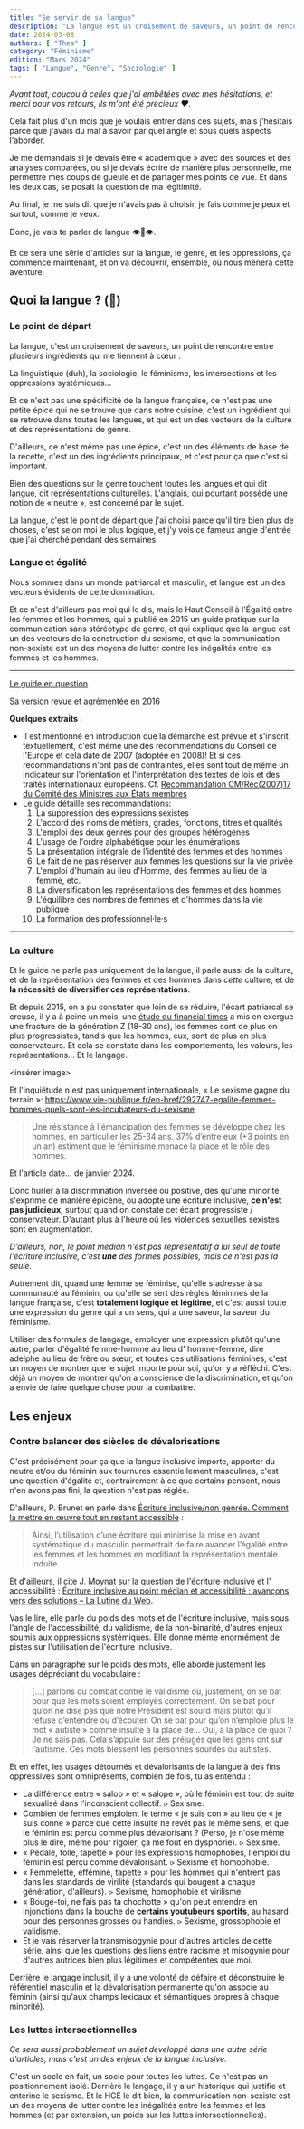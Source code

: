 ```yaml
---
title: "Se servir de sa langue"
description: "La langue est un croisement de saveurs, un point de rencontre entre plusieurs ingrédients : la linguistique, la sociologie, le féminisme, les intersections et les oppressions systémiques… Elle est un des vecteurs des représentations de genre."
date: 2024-03-08
authors: [ "Thea" ]
category: "Féminisme"
edition: "Mars 2024"
tags: [ "Langue", "Genre", "Sociologie" ]
---
```


*Avant tout, coucou à celles que j'ai embêtées avec mes hésitations, et merci pour vos retours, ils m'ont été précieux
❤️.*

Cela fait plus d'un mois que je voulais entrer dans ces sujets, mais j'hésitais parce que j'avais du mal à savoir par
quel angle et sous quels aspects l'aborder.

Je me demandais si je devais être « académique » avec des sources et des analyses comparées, ou si je devais écrire de
manière plus personnelle, me permettre mes coups de gueule et de partager mes points de vue. Et dans les deux cas, se
posait la question de ma légitimité.

Au final, je me suis dit que je n'avais pas à choisir, je fais comme je peux et surtout, comme je veux.

Donc, je vais te parler de langue 👁️👅👁️.

Et ce sera une série d'articles sur la langue, le genre, et les oppressions, ça commence maintenant, et on va découvrir,
ensemble, où nous mènera cette aventure.

## Quoi la langue ? (👅)

### Le point de départ

La langue, c'est un croisement de saveurs, un point de rencontre entre plusieurs ingrédients qui me tiennent à cœur :

La linguistique (duh), la sociologie, le féminisme, les intersections et les oppressions systémiques…

Et ce n'est pas une spécificité de la langue française, ce n'est pas une petite épice qui ne se trouve que dans notre
cuisine, c'est un ingrédient qui se retrouve dans toutes les langues, et qui est un des vecteurs de la culture et des
représentations de genre.

D'ailleurs, ce n'est même pas une épice, c'est un des éléments de base de la recette, c'est un des ingrédients
principaux, et c'est pour ça que c'est si important.

Bien des questions sur le genre touchent toutes les langues et qui dit langue, dit représentations culturelles.
L'anglais, qui pourtant possède une notion de « neutre », est concerné par le sujet.

La langue, c'est le point de départ que j'ai choisi parce qu'il tire bien plus de choses, c'est selon moi le plus
logique, et j'y vois ce fameux angle d'entrée que j'ai cherché pendant des semaines.

### Langue et égalité

Nous sommes dans un monde patriarcal et masculin, et langue est un des vecteurs évidents de cette domination.

Et ce n'est d'ailleurs pas moi qui le dis, mais le Haut Conseil à l'Égalité entre les femmes et les hommes, qui a publié
en 2015 un guide pratique sur la communication sans stéréotype de genre, et qui explique que la langue est un des
vecteurs de la construction du sexisme, et que la communication non-sexiste est un des moyens de lutter contre les
inégalités entre les femmes et les hommes.

---

[Le guide en question](https://www.haut-conseil-egalite.gouv.fr/IMG/pdf/hcefh__guide_pratique_com_sans_stereo-_vf-_2015_11_05.pdf)

[Sa version revue et agrémentée en 2016](https://haut-conseil-egalite.gouv.fr/IMG/pdf/guide_pour_une_communication_publique_sans_stereotype_de_sexe_vf_2016_11_02.compressed-2.pdf)

**Quelques extraits** :

- Il est mentionné en introduction que la démarche est prévue et s'inscrit textuellement, c'est même une des
  recommendations du Conseil de l'Europe et cela date de 2007 (adoptée en 2008)! Et si ces recommandations n'ont pas de
  contraintes, elles sont tout de même un indicateur sur l'orientation et l'interprétation des textes de lois et des
  traités internationaux européens.
  Cf. [Recommandation CM/Rec(2007)17 du Comité des Ministres aux États membres](https://search.coe.int/cm/Pages/result_details.aspx?ObjectID=09000016805d4ab3)
- Le guide détaille ses recommandations:
    1. La suppression des expressions sexistes
    2. L'accord des noms de métiers, grades, fonctions, titres et qualités
    3. L'emploi des deux genres pour des groupes hétérogènes
    4. L'usage de l'ordre alphabétique pour les énumérations
    5. La présentation intégrale de l'identité des femmes et des hommes
    6. Le fait de ne pas réserver aux femmes les questions sur la vie privée
    7. L'emploi d'humain au lieu d'Homme, des femmes au lieu de la femme, etc.
    8. La diversification les représentations des femmes et des hommes
    9. L'équilibre des nombres de femmes et d'hommes dans la vie publique
    10. La formation des professionnel·le·s

---

### La culture

Et le guide ne parle pas uniquement de la langue, il parle aussi de la culture, et de la représentation des femmes et
des hommes dans *cette* culture, et de **la nécessité de diversifier ces représentations**.

Et depuis 2015, on a pu constater que loin de se réduire, l'écart patriarcal se creuse, il y a à peine un mois,
une [étude du financial times](https://www.ft.com/content/29fd9b5c-2f35-41bf-9d4c-994db4e12998) a mis en exergue une
fracture de la génération Z (18-30 ans), les femmes sont de plus en plus progressistes, tandis que les hommes, eux, sont
de plus en plus conservateurs. Et cela se constate dans les comportements, les valeurs, les représentations... Et le
langage.

<insérer image>

Et l'inquiétude n'est pas uniquement internationale, « Le sexisme gagne du
terrain »: https://www.vie-publique.fr/en-bref/292747-egalite-femmes-hommes-quels-sont-les-incubateurs-du-sexisme

> Une résistance à l'émancipation des femmes se développe chez les hommes, en particulier les 25-34 ans. 37% d’entre
> eux (+3 points en un an) estiment que le féminisme menace la place et le rôle des hommes.
>

Et l'article date… de janvier 2024.

Donc hurler à la discrimination inversée ou positive, dès qu'une minorité s'exprime de manière épicène, ou adopte une
écriture inclusive, **ce n'est pas judicieux**, surtout quand on constate cet écart progressiste / conservateur.
D'autant plus à l'heure où les violences sexuelles sexistes sont en augmentation.

*D'ailleurs, non, le point médian n'est pas représentatif à lui seul de toute l'écriture inclusive, c'est **une** des
formes possibles, mais ce n'est pas la seule.*

Autrement dit, quand une femme se féminise, qu'elle s'adresse à sa communauté au féminin, ou qu'elle se sert des règles
féminines de la langue française, c'est **totalement logique et légitime**, et c'est aussi toute une expression du genre
qui a un sens, qui a une saveur, la saveur du féminisme.

Utiliser des formules de langage, employer une expression plutôt qu'une autre, parler d'égalité femme-homme au lieu d'
homme-femme, dire adelphe au lieu de frère ou sœur, et toutes ces utilisations féminines, c'est un moyen de montrer que
le sujet importe pour soi, qu'on y a réfléchi. C'est déjà un moyen de montrer qu'on a conscience de la discrimination,
et qu'on a envie de faire quelque chose pour la combattre.

## Les enjeux

### Contre balancer des siècles de dévalorisations

C'est précisément pour ça que la langue inclusive importe, apporter du neutre et/ou du féminin aux tournures
essentiellement masculines, c'est une question d'égalité et, contrairement à ce que certains pensent, nous n'en avons
pas fini, la question n'est pas réglée.

D'ailleurs, P. Brunet en parle
dans [Écriture inclusive/non genrée. Comment la mettre en œuvre tout en restant accessible](https://www.cairn.info/revue-la-nouvelle-revue-education-et-societe-inclusives-2022-1-page-245.htm?contenu=article) :

> Ainsi, l’utilisation d’une écriture qui minimise la mise en avant systématique du masculin permettrait de faire
> avancer l’égalité entre les femmes et les hommes en modifiant la représentation mentale induite.
>

Et d'ailleurs, il cite J. Moynat sur la question de l'écriture inclusive et l'
accessibilité : [Écriture inclusive au point médian et accessibilité : avançons vers des solutions – La Lutine du Web](https://www.lalutineduweb.fr/ecriture-inclusive-accessibilite-solutions/).

Vas le lire, elle parle du poids des mots et de l'écriture inclusive, mais sous l'angle de l'accessibilité, du
validisme, de la non-binarité, d'autres enjeux soumis aux oppressions systémiques. Elle donne même énormément de pistes
sur l'utilisation de l'écriture inclusive.

Dans un paragraphe sur le poids des mots, elle aborde justement les usages dépréciant du vocabulaire :

> […] parlons du combat contre le validisme où, justement, on se bat pour que les mots soient employés correctement. On
> se bat pour qu’on ne dise pas que notre Président est sourd mais plutôt qu’il refuse d’entendre ou d’écouter. On se
> bat
> pour qu’on n’emploie plus le mot « autiste » comme insulte à la place de… Oui, à la place de quoi ? Je ne sais pas.
> Cela
> s’appuie sur des préjugés que les gens ont sur l’autisme. Ces mots blessent les personnes sourdes ou autistes.
>

Et en effet, les usages détournés et dévalorisants de la langue à des fins oppressives sont omniprésents, combien de
fois, tu as entendu :

- La différence entre « salop » et « salope », où le féminin est tout de suite sexualisé dans l'inconscient collectif.
  ⪧ Sexisme.
- Combien de femmes emploient le terme « je suis con » au lieu de « je suis conne » parce que cette insulte ne revêt pas
  le même sens, et que le féminin est perçu comme plus dévalorisant ? (Perso, je n'ose même plus le dire, même pour
  rigoler, ça me fout en dysphorie).
  ⪧ Sexisme.
- « Pédale, folle, tapette » pour les expressions homophobes, l'emploi du féminin est perçu comme dévalorisant.
  ⪧ Sexisme et homophobie.
- « Femmelette, efféminé, tapette » pour les hommes qui n'entrent pas dans les standards de virilité (standards qui
  bougent à chaque génération, d'ailleurs).
  ⪧ Sexisme, homophobie et virilisme.
- « Bouge-toi, ne fais pas ta chochotte » qu'on peut entendre en injonctions dans la bouche de **certains youtubeurs
  sportifs**, au hasard pour des personnes grosses ou handies.
  ⪧ Sexisme, grossophobie et validisme.
- Et je vais réserver la transmisogynie pour d'autres articles de cette série, ainsi que les questions des liens entre
  racisme et misogynie pour d'autres autrices bien plus légitimes et compétentes que moi.

Derrière le langage inclusif, il y a une volonté de défaire et déconstruire le référentiel masculin et la dévalorisation
permanente qu'on associe au féminin (ainsi qu'aux champs lexicaux et sémantiques propres à chaque minorité).

### Les luttes intersectionnelles

*Ce sera aussi probablement un sujet développé dans une autre série d'articles, mais c'est un des enjeux de la langue
inclusive.*

C'est un socle en fait, un socle pour toutes les luttes. Ce n'est pas un positionnement isolé. Derrière le langage, il y
a un historique qui justifie et entérine le sexisme. Et le HCE le dit bien, la communication non-sexiste est un des
moyens de lutter contre les inégalités entre les femmes et les hommes (et par extension, un poids sur les luttes
intersectionnelles).

